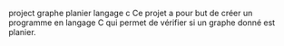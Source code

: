 <h>project graphe planier langage c<h/>
Ce projet a pour but de créer un programme en langage C qui permet de vérifier si un graphe donné est planier. 
